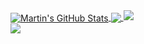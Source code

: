 <!--
**MartinEarls/martinearls** is a ✨ _special_ ✨ repository because its `README.md` (this file) appears on your GitHub profile.

Here are some ideas to get you started:

- 🔭 I’m currently working on ...
- 🌱 I’m currently learning ...
- 👯 I’m looking to collaborate on ...
- 🤔 I’m looking for help with ...
- 💬 Ask me about ...
- 📫 How to reach me: ...
- 😄 Pronouns: ...
- ⚡ Fun fact: ...
-->

<a href="https://martinearls.com">
  <img align="center" src="https://github-readme-stats.vercel.app/api?username=martinearls&show_icons=true&line_height=33&count_private=true&bg_color=30,e96443,904e95&title_color=fff&text_color=fff" alt="Martin's GitHub Stats" />
</a>

<a href="https://martinearls.com">
  <img align="center" src="https://github-readme-stats.vercel.app/api/top-langs/?username=martinearls&&hide=cmake&langs_count=4&line_height=35&theme=dark" />
</a>

<a href="https://martinearls.com">
  <img src="https://github-readme-streak-stats.herokuapp.com/?user=martinearls&theme=dark" />
</a>
<br/>
<a href="https://twitter.com/malwareyeti">
  <img src="https://img.shields.io/twitter/follow/malwareyeti?style=for-the-badge&logo=twitter&&labelColor=1f1f1f&color=5fffaf" />
</a>

